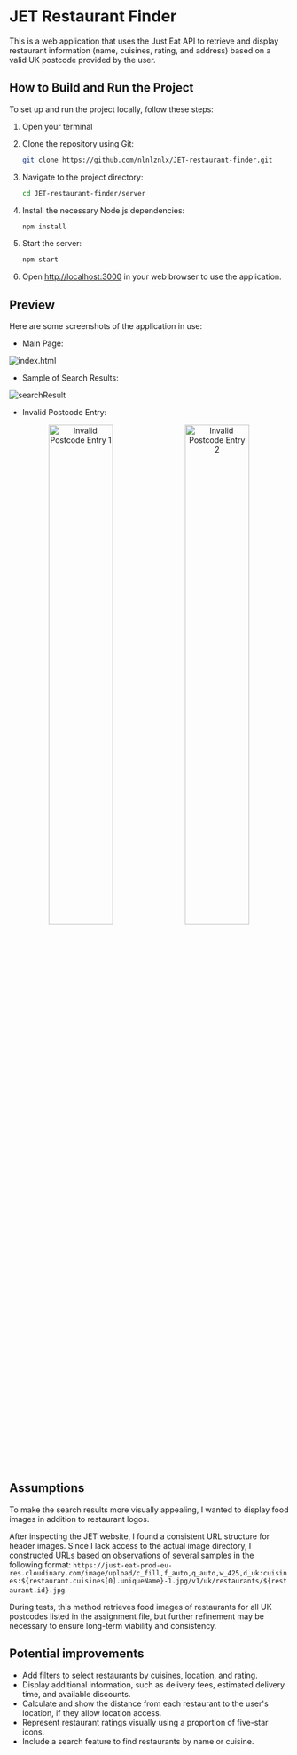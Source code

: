 # JET Restaurant Finder

This is a web application that uses the Just Eat API to retrieve and display restaurant information (name, cuisines, rating, and address) based on a valid UK postcode provided by the user.

## How to Build and Run the Project

To set up and run the project locally, follow these steps:

1. Open your terminal
2. Clone the repository using Git:

   ```bash
   git clone https://github.com/nlnlznlx/JET-restaurant-finder.git
    ```

3. Navigate to the project directory:

   ```bash
   cd JET-restaurant-finder/server
   ```

4. Install the necessary Node.js dependencies: 

   ```bash
   npm install
   ```

5. Start the server:

   ```bash
   npm start
   ```

5. Open [http://localhost:3000](http://localhost:3000) in your web browser to use the application.

## Preview
Here are some screenshots of the application in use:

- Main Page:

![index.html](https://github.com/nlnlznlx/JET-restaurant-finder/assets/127485018/479eb1c5-d5e3-4bc3-8abc-57442ce7061f)

- Sample of Search Results:

![searchResult](https://github.com/nlnlznlx/JET-restaurant-finder/assets/127485018/ce3311c9-0e4e-41a3-9405-743e1d8a5785)

- Invalid Postcode Entry:

<p align="center">
  <img alt="Invalid Postcode Entry 1" src="https://github.com/nlnlznlx/JET-restaurant-finder/assets/127485018/a6fc03c5-e5db-4f65-b94c-e89c41c55942" width="48%" />
  <img alt="Invalid Postcode Entry 2" src="https://github.com/nlnlznlx/JET-restaurant-finder/assets/127485018/72acda98-1212-447e-a39a-f5ff168e73c5" width="48%" />
</p>

## Assumptions
To make the search results more visually appealing, I wanted to display food images in addition to restaurant logos. 

After inspecting the JET website, I found a consistent URL structure for header images. Since I lack access to the actual image directory, I constructed URLs based on observations of several samples in the following format: `https://just-eat-prod-eu-res.cloudinary.com/image/upload/c_fill,f_auto,q_auto,w_425,d_uk:cuisines:${restaurant.cuisines[0].uniqueName}-1.jpg/v1/uk/restaurants/${restaurant.id}.jpg`. 

During tests, this method retrieves food images of restaurants for all UK postcodes listed in the assignment file, but further refinement may be necessary to ensure long-term viability and consistency.

## Potential improvements
- Add filters to select restaurants by cuisines, location, and rating.
- Display additional information, such as delivery fees, estimated delivery time, and available discounts.
- Calculate and show the distance from each restaurant to the user's location, if they allow location access.
- Represent restaurant ratings visually using a proportion of five-star icons.
- Include a search feature to find restaurants by name or cuisine.  
